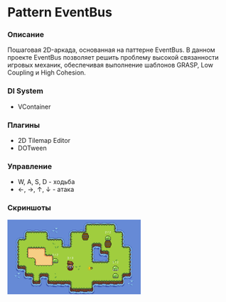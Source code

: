 # Pattern EventBus

### Описание
Пошаговая 2D-аркада, основанная на паттерне EventBus. В данном проекте EventBus позволяет решить проблему высокой связанности игровых механик, обеспечивая выполнение шаблонов GRASP, Low Coupling и High Cohesion.

### DI System
- VContainer

### Плагины
- 2D Tilemap Editor
- DOTween

### Управление
- W, A, S, D - ходьба
- ←, →, ↑, ↓ - атака

### Скриншоты
<img src="Assets\Resources\Screen.png" width="300">
